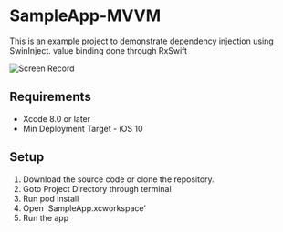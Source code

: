 # SampleApp-MVVM

This is an example project to demonstrate dependency injection using SwinInject.
value binding done through RxSwift

![Screen Record](Assets/ScreenRecord.gif)

## Requirements

- Xcode 8.0 or later
- Min Deployment Target - iOS 10


## Setup

1. Download the source code or clone the repository.
2. Goto Project Directory through terminal
3. Run pod install
4. Open 'SampleApp.xcworkspace'
5. Run the app


